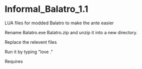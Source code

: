 # Informal_Balatro_1.1
LUA files for modded Balatro to make the ante easier


Rename Balatro.exe Balatro.zip and unzip it into a new directory.

Replace the relevent files

Run it by typing "love ."

Requires
